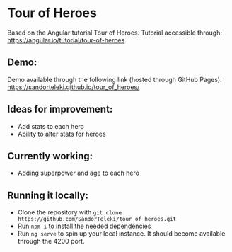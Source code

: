 # Tour of Heroes

Based on the Angular tutorial Tour of Heroes. Tutorial accessible through: https://angular.io/tutorial/tour-of-heroes.

## Demo:
Demo available through the following link (hosted through GitHub Pages): https://sandorteleki.github.io/tour_of_heroes/

## Ideas for improvement:
- Add stats to each hero
- Ability to alter stats for heroes

## Currently working:
- Adding superpower and age to each hero

## Running it locally:
- Clone the repository with `git clone https://github.com/SandorTeleki/tour_of_heroes.git`
- Run `npm i` to install the needed dependencies
- Run `ng serve` to spin up your local instance. It should become available through the 4200 port.
